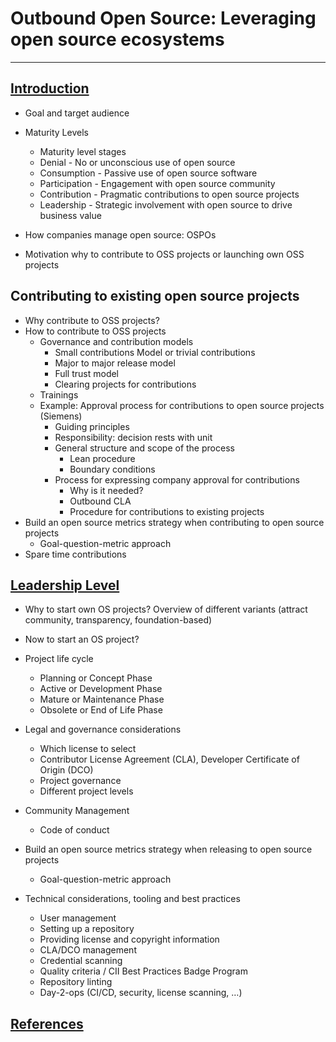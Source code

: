 # Outbound Open Source: Leveraging open source ecosystems

---

## [Introduction](Introduction.md)

* Goal and target audience
* Maturity Levels
  * Maturity level stages
  * Denial - No or unconscious use of open source
  * Consumption - Passive use of open source software
  * Participation - Engagement with open source community
  * Contribution - Pragmatic contributions to open source projects
  * Leadership - Strategic involvement with open source to drive business value

* How companies manage open source: OSPOs

* Motivation why to contribute to OSS projects or launching own OSS projects

## Contributing to existing open source projects

* Why contribute to OSS projects?
* How to contribute to OSS projects
  * Governance and contribution models
    * Small contributions Model or trivial contributions
    * Major to major release model
    * Full trust model
    * Clearing projects for contributions
  * Trainings
  * Example: Approval process for contributions to open source projects (Siemens)
    * Guiding principles
    * Responsibility: decision rests with unit
    * General structure and scope of the process
      * Lean procedure
      * Boundary conditions
    * Process for expressing company approval for contributions
      * Why is it needed?
      * Outbound CLA
      * Procedure for contributions to existing projects
* Build an open source metrics strategy when contributing to open source projects
  * Goal-question-metric approach
* Spare time contributions

## [Leadership Level](starting-oss-projects.md)

* Why to start own OS projects? Overview of different variants (attract community, transparency, foundation-based)
* Now to start an OS project?

* Project life cycle
  * Planning or Concept Phase
  * Active or Development Phase
  * Mature or Maintenance Phase
  * Obsolete or End of Life Phase

* Legal and governance considerations
  * Which license to select
  * Contributor License Agreement (CLA), Developer Certificate of Origin (DCO)
  * Project governance
  * Different project levels

* Community Management
  * Code of conduct

* Build an open source metrics strategy when releasing to open source projects
  * Goal-question-metric approach

* Technical considerations, tooling and best practices
  * User management
  * Setting up a repository
  * Providing license and copyright information
  * CLA/DCO management
  * Credential scanning
  * Quality criteria / CII Best Practices Badge Program
  * Repository linting
  * Day-2-ops (CI/CD, security, license scanning, …)

## [References](references.md)
